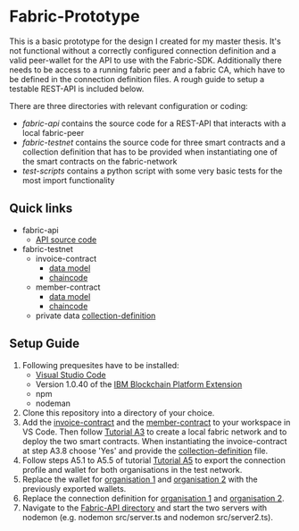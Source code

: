 # Fabric-Prototype
This is a basic prototype for the design I created for my master thesis. It's not functional without a correctly configured connection definition and a valid peer-wallet for the API to use with the Fabric-SDK. Additionally there needs to be access to a running fabric peer and a fabric CA, which have to be defined in the connection definition files. A rough guide to setup a testable REST-API is included below.  

There are three directories with relevant configuration or coding:
- *fabric-api* contains the source code for a REST-API that interacts with a local fabric-peer
- *fabric-testnet* contains the source code for three smart contracts and a collection definition that has to be provided when instantiating one of the smart contracts on the fabric-network
- *test-scripts* contains a python script with some very basic tests for the most import functionality

## Quick links
* fabric-api
  * [API source code](fabric-api/src)
* fabric-testnet
  * invoice-contract  
    * [data model](fabric-testnet/smart_contracts/invoice-contract/src/invoice.ts)
    * [chaincode](fabric-testnet/smart_contracts/invoice-contract/src/invoice-contract.ts)
  * member-contract
    * [data model](fabric-testnet/smart_contracts/member-contract/src/member.ts)
    * [chaincode](fabric-testnet/smart_contracts/member-contract/src/member-contract.ts)
  * private data [collection-definition](fabric-testnet/private_collections/PrivateCollection.json) 

## Setup Guide
1. Following prequesites have to be installed:
   * [Visual Studio Code](https://code.visualstudio.com) 
   * Version 1.0.40 of the [IBM Blockchain Platform Extension](https://marketplace.visualstudio.com/items?itemName=IBMBlockchain.ibm-blockchain-platform)
   * npm
   * nodeman 
2. Clone this repository into a directory of your choice.
3. Add the [invoice-contract](fabric-testnet/smart_contracts/invoice-contract) and the [member-contract](fabric-testnet/smart_contracts/member-contract) to your workspace in VS Code. Then follow [Tutorial A3](files/a3.pdf) to create a local fabric network and to deploy the two smart contracts. When instantiating the invoice-contract at step A3.8 choose 'Yes' and provide the [collection-definition](fabric-testnet/private_collections/PrivateCollection.json) file.
4. Follow steps A5.1 to A5.5 of tutorial [Tutorial A5](files/a5.pdf) to export the connection profile and wallet for both organisations in the test network.
5. Replace the wallet for [organisation 1](fabric-api/Org1Wallet/) and [organisation 2](fabric-api/Org2Wallet/) with the previously exported wallets.  
6. Replace the connection definition for [organisation 1](fabric-prototype/fabric-api/connection_org1.json) and [organisation 2](fabric-api/connection_org2.json).
7. Navigate to the [Fabric-API directory](fabric-api/) and start the two servers with nodemon (e.g. nodemon src/server.ts and nodemon src/server2.ts).


